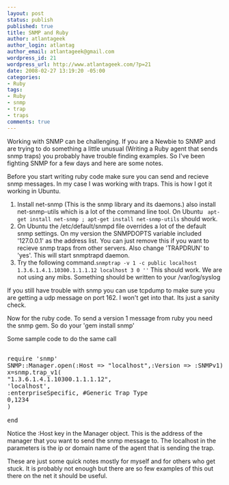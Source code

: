 ```yaml
--- 
layout: post
status: publish
published: true
title: SNMP and Ruby
author: atlantageek
author_login: atlantag
author_email: atlantageek@gmail.com
wordpress_id: 21
wordpress_url: http://www.atlantageek.com/?p=21
date: 2008-02-27 13:19:20 -05:00
categories: 
- Ruby
tags: 
- Ruby
- snmp
- trap
- traps
comments: true
---
```

Working with SNMP can be challenging. If you are a Newbie to SNMP and are trying to do something a little unusual (Writing a Ruby agent that sends snmp traps) you probably have trouble finding examples.  So I've been fighting SNMP for a few days and here are some notes.

Before you start writing ruby code make sure you can send and recieve snmp messages. In my case I was working with traps.  This is how I got it working in Ubuntu.
<ol>
	<li>Install net-snmp (This is the snmp library and its daemons.) also install net-snmp-utils which is a lot of the command line tool. On Ubuntu <code> apt-get install net-snmp ; apt-get install net-snmp-utils</code> should work.</li>
	<li>On Ubuntu the /etc/default/snmpd file overrides a lot of the default snmp settings.  On my version the SNMPDOPTS variable included '127.0.0.1' as the address list.  You can just remove this if you want to recieve snmp traps from other servers.  Also change 'TRAPDRUN' to 'yes'.  This will start snmptrapd daemon.</li>
	<li>Try the following command.<code>snmptrap -v 1 -c public localhost 1.3.6.1.4.1.10300.1.1.1.12 localhost 3 0 ''</code> This should work.  We are not using any mibs. Something should be written to your /var/log/syslog</li>
</ol>
If you still have trouble with snmp you can use tcpdump to make sure you are getting a udp message on port 162. I won't get into that.  Its just a sanity check.

Now for the ruby code.  To send a version 1 message from ruby you need the snmp gem.  So do your 'gem install snmp'

Some sample code to do the same call

<pre>

require 'snmp'
SNMP::Manager.open(:Host => "localhost",:Version => :SNMPv1) do |snmp|
x=snmp.trap_v1(
"1.3.6.1.4.1.10300.1.1.1.12",
'localhost',
:enterpriseSpecific, #Generic Trap Type
0,1234
)

end
</pre>

Notice the :Host key in the Manager object. This is the address of the manager that you want to send the snmp message to.  The localhost in the parameters is the ip or domain name of the agent that is sending the trap.

These are just some quick notes mostly for myself and for others who get stuck.  It is probably not enough but there are so few examples of this out there on the net it should be useful.
